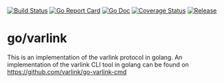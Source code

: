 [![Build Status](https://github.com/varlink/go/workflows/Go/badge.svg)](https://github.com/varlink/go/actions?query=workflow%3AGo)
[![Go Report Card](https://goreportcard.com/badge/github.com/varlink/go)](https://goreportcard.com/report/github.com/varlink/go)
[![Go Doc](https://img.shields.io/badge/godoc-reference-blue.svg?style=flat-square)](http://godoc.org/github.com/varlink/go/varlink)
[![Coverage Status](https://coveralls.io/repos/github/varlink/go/badge.svg?branch=master)](https://coveralls.io/github/varlink/go?branch=master)
[![Release](https://img.shields.io/github/release/golang-standards/project-layout.svg?style=flat-square)](https://github.com/varlink/go/releases/latest)

# go/varlink

This is an implementation of the varlink protocol in golang.
An implementation of the varlink CLI tool in golang can be found on https://github.com/varlink/go-varlink-cmd
